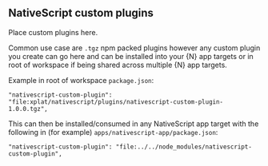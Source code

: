 ## NativeScript custom plugins

Place custom plugins here.

Common use case are `.tgz` npm packed plugins however any custom plugin you create can go here and can be installed into your {N} app targets or in root of workspace if being shared across multiple {N} app targets.

Example in root of workspace `package.json`:

```
"nativescript-custom-plugin": "file:xplat/nativescript/plugins/nativescript-custom-plugin-1.0.0.tgz",
```

This can then be installed/consumed in any NativeScript app target with the following in (for example) `apps/nativescript-app/package.json`:

```
"nativescript-custom-plugin": "file:../../node_modules/nativescript-custom-plugin",
```
